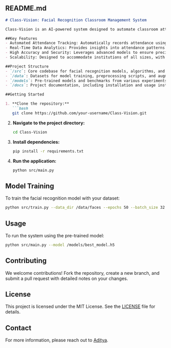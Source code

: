 ## **README.md**

```markdown
# Class-Vision: Facial Recognition Classroom Management System

Class-Vision is an AI-powered system designed to automate classroom attendance and management using facial recognition technology. The project enhances accuracy, security, and real-time data analytics, providing a scalable and efficient solution for educational institutions.

##Key Features
- Automated Attendance Tracking: Automatically records attendance using facial recognition, reducing manual errors and preventing proxy attendance.
- Real-Time Data Analytics: Provides insights into attendance patterns and student participation.
- High Accuracy and Security: Leverages advanced models to ensure precise identification and secure access control.
- Scalability: Designed to accommodate institutions of all sizes, with the capability to expand as needed.

##Project Structure
- `/src`: Core codebase for facial recognition models, algorithms, and system logic.
- `/data`: Datasets for model training, preprocessing scripts, and augmentation tools.
- `/models`: Pre-trained models and benchmarks from various experiments.
- `/docs`: Project documentation, including installation and usage instructions.

##Getting Started

1. **Clone the repository:**
   ```bash
   git clone https://github.com/your-username/Class-Vision.git
   ```

2. **Navigate to the project directory:**
   ```bash
   cd Class-Vision
   ```

3. **Install dependencies:**
   ```bash
   pip install -r requirements.txt
   ```

4. **Run the application:**
   ```bash
   python src/main.py
   ```

## Model Training
To train the facial recognition model with your dataset:

```bash
python src/train.py --data_dir /data/faces --epochs 50 --batch_size 32
```

## Usage
To run the system using the pre-trained model:

```bash
python src/main.py --model /models/best_model.h5
```

## Contributing
We welcome contributions! Fork the repository, create a new branch, and submit a pull request with detailed notes on your changes.

## License
This project is licensed under the MIT License. See the [LICENSE](LICENSE) file for details.

## Contact
For more information, please reach out to [Aditya](mailto:adityamanoja@gmail.com).
